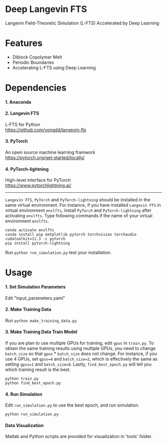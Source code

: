 # Deep Langevin FTS
Langevin Field-Theoretic Simulation (L-FTS) Accelerated by Deep Learning

# Features
* Diblock Copolymer Melt
* Periodic Boundaries  
* Accelerating L-FTS using Deep Learning

# Dependencies

#### 1. Anaconda

#### 2. Langevin FTS
  L-FTS for Python   
  https://github.com/yongdd/langevin-fts

#### 3. PyTorch
  An open source machine learning framwork   
  https://pytorch.org/get-started/locally/

#### 4. PyTorch-lightning
  High-level interface for PyTorch   
  https://www.pytorchlightning.ai/

* * *
`Langevin FTS`, `PyTorch` and `PyTorch-lightning` should be installed in the same virtual environment. For instance, if you have installed `Langevin FTS` in virtual environment `envlfts`, install `PyTorch` and `PyTorch-lightning` after activating `envlfts`. Type following commands if the name of your virtual environment `envlfts`.
   
  `conda activate envlfts`   
  `conda install pip matplotlib pytorch torchvision torchaudio cudatoolkit=11.3 -c pytorch`   
  `pip install pytorch-lightning`   
   
Run `python run_simulation.py` test your installation.
  
# Usage

#### 1. Set Simulation Parameters
Edit "input_parameters.yaml"  

#### 2. Make Training Data
Run 
  `python make_training_data.py`  
#### 3. Make Training Data Train Model
If you are plan to use multiple GPUs for training, edit `gpus` in `train.py`. To obtain the same training results using multiple GPUs, you need to change `batch_size` so that `gpus` * `batch_size` does not change. For instance, if you use 4 GPUs, set `gpus=4` and `batch_size=2`, which is effectively the same as setting `gpus=1` and `batch_size=8`. Lastly, `find_best_epoch.py` will tell you which training result is the best.   
   
  `python train.py`   
  `python find_best_epoch.py`  
  
#### 4. Run Simulation
Edit `run_simulation.py` to use the best epoch, and run simulation.   
   
  `python run_simulation.py`  

#### Data Visualization 
Matlab and Python scripts are provided for visualization in 'tools' folder.
